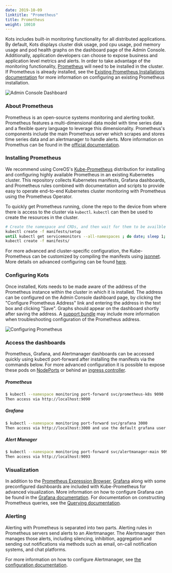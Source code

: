 ```yaml
---
date: 2019-10-09
linktitle: "Prometheus"
title: Prometheus
weight: 10010
---
```


Kots includes built-in monitoring functionality for all distributed applications. By default, Kots displays cluster disk usage, pod cpu usage, pod memory usage and pod health graphs on the dashboard page of the Admin Console. Additionally, application developers can choose to expose business and application level metrics and alerts. In order to take advantage of the monitoring functionality, [Prometheus](https://prometheus.io/) will need to be installed in the cluster. If Prometheus is already installed, see the [Existing Prometheus Installations documentation](/kotsadm/monitoring/existing-prometheus/) for more information on configuring an existing Prometheus installation.

![Admin Console Dashboard](/images/kotsadm-dashboard-graph.png)

### About Prometheus

Prometheus is an open-source systems monitoring and alerting toolkit. Prometheus features a multi-dimensional data model with time series data and a flexible query language to leverage this dimensionality. Prometheus's components include the main Prometheus server which scrapes and stores time series data and an alertmanager to handle alerts. More information on Promethus can be found in the [official documentation](https://prometheus.io/docs/introduction/overview/).

### Installing Prometheus

We recommend using CoreOS's [Kube-Prometheus](https://github.com/coreos/kube-prometheus) distribution for installing and configuring highly available Prometheus in an existing Kubernetes cluster. This repository collects Kubernetes manifests, Grafana dashboards, and Prometheus rules combined with documentation and scripts to provide easy to operate end-to-end Kubernetes cluster monitoring with Prometheus using the Prometheus Operator.

To quickly get Prometheus running, clone the repo to the device from where there is access to the cluster via `kubectl`. `kubectl` can then be used to create the resources in the cluster.

```bash
# Create the namespace and CRDs, and then wait for them to be availble before creating the remaining resources
kubectl create -f manifests/setup
until kubectl get servicemonitors --all-namespaces ; do date; sleep 1; echo ""; done
kubectl create -f manifests/
```

For more advanced and cluster-specific configuration, the Kube-Prometheus can be customized by compiling the manifests using [jsonnet](https://jsonnet.org/). More details on advanced configuring can be found [here](https://github.com/coreos/kube-prometheus#customizing-kube-prometheus).

### Configuring Kots

Once installed, Kots needs to be made aware of the address of the Prometheus instance within the cluster in which it is installed. The address can be configured on the Admin Console dashboard page, by clicking the "Configure Prometheus Address" link and entering the address in the text box and clicking "Save". Graphs should appear on the dashboard shortly after saving the address. A [support bundle](/kotsadm/troubleshooting/support-bundle/) may include more information when troubleshooting configuration of the Prometheus address.

![Configuring Prometheus](/images/kotsadm-dashboard-configureprometheus.png)

### Access the dashboards

Prometheus, Grafana, and Alertmanager dashboards can be accessed quickly using kubectl port-forward after installing the manifests via the commands below. For more advanced configuration it is possible to expose these pods on [NodePorts](https://github.com/coreos/kube-prometheus#nodeports) or behind an [ingress controller](https://github.com/coreos/kube-prometheus#exposing-prometheusalermanagergrafana-via-ingress).

##### Prometheus

```bash
$ kubectl --namespace monitoring port-forward svc/prometheus-k8s 9090
Then access via http://localhost:9090
```

##### Grafana

```bash
$ kubectl --namespace monitoring port-forward svc/grafana 3000
Then access via http://localhost:3000 and use the default grafana user:password of admin:admin.
```

##### Alert Manager

```bash
$ kubectl --namespace monitoring port-forward svc/alertmanager-main 9093
Then access via http://localhost:9093
```

### Visualization

In addition to the [Prometheus Expression Browser](https://prometheus.io/docs/visualization/browser/), [Grafana](https://grafana.com/) along with some preconfigured dashboards are included with Kube-Prometheus for advanced visualization. More information on how to configure Grafana can be found in the [Grafana documentation](https://grafana.com/docs/). For documentation on constructing Prometheus queries, see the [Querying documentation](https://prometheus.io/docs/prometheus/latest/querying/basics/).

### Alerting

Alerting with Prometheus is separated into two parts. Alerting rules in Prometheus servers send alerts to an Alertmanager. The Alertmanager then manages those alerts, including silencing, inhibition, aggregation and sending out notifications via methods such as email, on-call notification systems, and chat platforms.

For more information on how to configure Alertmanager, see [the configuration documentation](https://prometheus.io/docs/alerting/configuration/).
